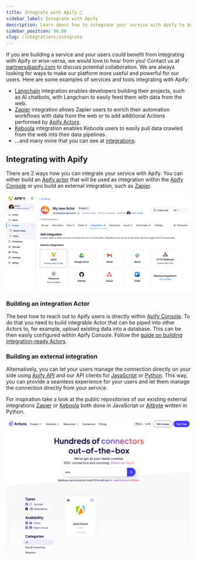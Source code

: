 ```yaml
---
title: Integrate with Apify 🤝
sidebar_label: Integrate with Apify
description: Learn about how to integrate your service with Apify to benefit from a mutual integration.
sidebar_position: 90.00
slug: /integrations/integrate
---
```


If you are building a service and your users could benefit from integrating with Apify or wise-versa, we would love to hear from you! Contact us at [partners@apify.com](mailto:partners@apify.com) to discuss potential collaboration. We are always looking for ways to make our platform more useful and powerful for our users. Here are some examples of services and tools integrating with Apify:

- [Langchain](./langchain.md) integration enables developers building their projects, such as AI chatbots, with Langchain to easily feed them with data from the web.
- [Zapier](./zapier.md) integration allows Zapier users to enrich their automation workflows with data from the web or to add additional Actions performed by [Apify Actors](https://apify.com/store).
- [Keboola]('./keboola.md') integration enables Keboola users to easily pull data crawled from the web into their data pipelines.
- ...and many more that you can see at [integrations]('./index.md').

## Integrating with Apify

There are 2 ways how you can integrate your service with Apify. You can either build an [Apify actor](https://apify.com/docs/actor) that will be used as integration within the [Apify Console]('https://console.apify.com') or you build an external integration, such as [Zapier](./zapier.md).

![Integration-ready Actors](./images/integration-ready-actors.png)

### Building an integration Actor

The best how to reach out to Apify users is directly within [Apify Console]('https://console.apify.com'). To do that you need to build integrable Actor that can be piped into other Actors to, for example, upload existing data into a database. This can be then easily configured within Apify Console. Follow the [guide on building integration-ready Actors](./actors/integration_ready_actors.md).

### Building an external integration

Alternatively, you can let your users manage the connection directly on your side using [Apify API](https://docs.apify.com/api/v2) and our API clients for [JavaScript](/api/client/js/) or [Python](/api/client/python/). This way, you can provide a seamless experience for your users and let them manage the connection directly from your service.

For inspiration take a look at the public repositories of our existing external integrations [Zapier](https://github.com/apify/apify-zapier-integration) or [Keboola](https://github.com/apify/keboola-ex-apify) both done in JavaScript or [Aitbyte](https://github.com/airbytehq/airbyte/tree/master/airbyte-integrations/connectors/source-apify-dataset) written in Python.

![Airbyte sources tab](./images/airbyte-sources-web.png)
